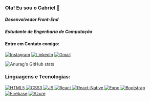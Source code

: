 ### Ola! Eu sou o Gabriel 👋

##### Desenvolvedor Front-End

##### Estudante de Engenharia de Computação

#### Entre em Contato comigo:

[![Instagram](https://img.shields.io/badge/Instagram-E4405F?style=for-the-badge&logo=instagram&logoColor=white)](https://www.instagram.com/gkanawati_/) [![Linkedin](https://img.shields.io/badge/LinkedIn-0077B5?style=for-the-badge&logo=linkedin&logoColor=white)](https://www.linkedin.com/in/gabrielkanawati/) [![Gmail](https://img.shields.io/badge/Gmail-D14836?style=for-the-badge&logo=gmail&logoColor=white)](mailto:gabrielkanawati130@gmail.com)

![Anurag's GitHub stats](https://github-readme-stats.vercel.app/api?username=gkanawati&show_icons=true&theme=dracula)

### Linguagens e Tecnologias:

<div style="display: inline-block">
    <a href='https://www.w3schools.com/html/' target="_blank">
    <img align='center' alt='HTML5' src="https://img.shields.io/badge/HTML5-E34F26?style=for-the-badge&logo=html5&logoColor=white" />
   </a>
    <a href='https://www.w3schools.com/css/' target="_blank">
    <img align='center' alt='CSS3' src="https://img.shields.io/badge/CSS3-1572B6?style=for-the-badge&logo=css3&logoColor=white" />
   </a>
    <a href='https://developer.mozilla.org/en-US/docs/Web/JavaScript/' target="_blank">
    <img align='center' alt='JS' src="https://img.shields.io/badge/JavaScript-F7DF1E?style=for-the-badge&logo=javascript&logoColor=black" />
   </a>
    <a href='https://pt-br.reactjs.org/' target="_blank">
    <img align='center' alt='React' src="https://img.shields.io/badge/React-20232A?style=for-the-badge&logo=react&logoColor=61DAFB" />
   </a>
    <a href='https://reactnative.dev/' target="_blank">
    <img align='center' alt='React-Native' src="https://img.shields.io/badge/React_Native-20232A?style=for-the-badge&logo=react&logoColor=61DAFB" />
   </a>
    <a href='https://expo.dev/' target="_blank">
    <img align='center' alt='Expo' src="https://img.shields.io/badge/expo-1C1E24?style=for-the-badge&logo=expo&logoColor=#D04A37" />
   </a>
    <a href='https://getbootstrap.com/' target="_blank">
    <img align='center' alt='Bootstrap' src="https://img.shields.io/badge/Bootstrap-563D7C?style=for-the-badge&logo=bootstrap&logoColor=white" />
   </a>
    <a href='https://firebase.google.com/' target="_blank">
    <img align='center' alt='Firebase' src="https://img.shields.io/badge/firebase-%23039BE5.svg?style=for-the-badge&logo=firebase" />
   </a>
    <a href='https://azure.microsoft.com/pt-br/' target="_blank">
    <img align='center' alt='Azure' src="https://img.shields.io/badge/azure-%230072C6.svg?style=for-the-badge&logo=microsoftazure&logoColor=white" />
   </a>
</div>
